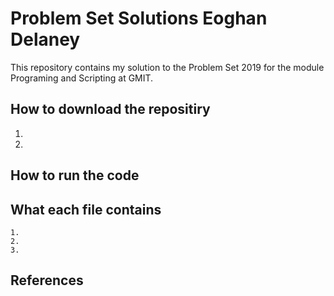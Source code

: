 # Problem Set Solutions Eoghan Delaney

This repository contains my solution to the Problem Set 2019 for the module Programing and Scripting at GMIT.

## How to download the repositiry
 1. 
 2. 



## How to run the code


## What each file contains
    1.
    2.
    3.


## References